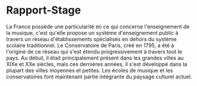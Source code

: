 # Rapport-Stage
La France possède une particularité en ce qui concerne l'enseignement de la musique, c'est qu'elle propose un système d'enseignement public à travers un réseau d'établissements spécialisés en dehors du système scolaire traditionnel. Le Conservatoire de Paris, créé en 1795, a été à l'origine de ce réseau qui s'est étendu progressivement à travers tout le pays. Au début, il était principalement présent dans les grandes villes au XIXe et XXe siècles, mais ces dernières années, il s'est développé dans la plupart des villes moyennes et petites. Les écoles de musique et les conservatoires font maintenant partie intégrante du paysage culturel actuel.
